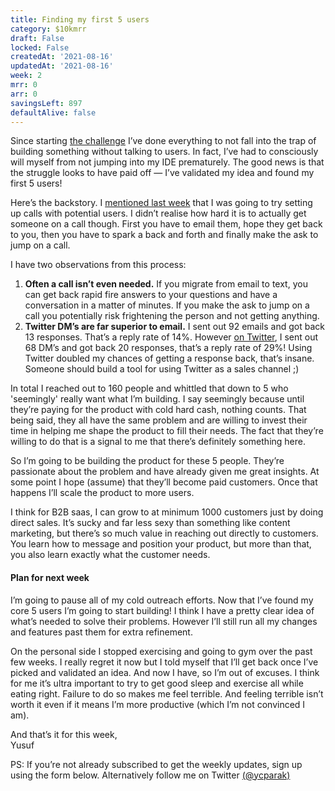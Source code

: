 ```yaml
---
title: Finding my first 5 users
category: $10kmrr
draft: False
locked: False
createdAt: '2021-08-16'
updatedAt: '2021-08-16'
week: 2
mrr: 0
arr: 0
savingsLeft: 897
defaultAlive: false
---
```


Since starting [the challenge](/10kmrr) I’ve done everything to not fall into the trap of building something without talking to users. In fact, I’ve had to consciously will myself from not jumping into my IDE prematurely. The good news is that the struggle looks to have paid off — I’ve validated my idea and found my first 5 users!

Here’s the backstory. I [mentioned last week](/validating-ideas) that I was going to try setting up calls with potential users. I didn’t realise how hard it is to actually get someone on a call though. First you have to email them, hope they get back to you, then you have to spark a back and forth and finally make the ask to jump on a call.

I have two observations from this process:

1. **Often a call isn’t even needed.** If you migrate from email to text, you can get back rapid fire answers to your questions and have a conversation in a matter of minutes. If you make the ask to jump on a call you potentially risk frightening the person and not getting anything.
2. **Twitter DM’s are far superior to email.** I sent out 92 emails and got back 13 responses. That’s a reply rate of 14%. However [on Twitter](https://twitter.com/ycparak), I sent out 68 DM’s and got back 20 responses, that’s a reply rate of 29%! Using Twitter doubled my chances of getting a response back, that’s insane. Someone should build a tool for using Twitter as a sales channel ;)

In total I reached out to 160 people and whittled that down to 5 who 'seemingly' really want what I’m building. I say seemingly because until they’re paying for the product with cold hard cash, nothing counts. That being said, they all have the same problem and are willing to invest their time in helping me shape the product to fill their needs. The fact that they’re willing to do that is a signal to me that there’s definitely something here.

So I’m going to be building the product for these 5 people. They’re passionate about the problem and have already given me great insights. At some point I hope (assume) that they’ll become paid customers. Once that happens I’ll scale the product to more users.

I think for B2B saas, I can grow to at minimum 1000 customers just by doing direct sales. It’s sucky and far less sexy than something like content marketing, but there’s so much value in reaching out directly to customers. You learn how to message and position your product, but more than that, you also learn exactly what the customer needs.

#### Plan for next week

I’m going to pause all of my cold outreach efforts. Now that I’ve found my core 5 users I’m going to start building! I think I have a pretty clear idea of what’s needed to solve their problems. However I’ll still run all my changes and features past them for extra refinement.

On the personal side I stopped exercising and going to gym over the past few weeks. I really regret it now but I told myself that I’ll get back once I’ve picked and validated an idea. And now I have, so I’m out of excuses. I think for me it’s ultra important to try to get good sleep and exercise all while eating right. Failure to do so makes me feel terrible. And feeling terrible isn’t worth it even if it means I’m more productive (which I’m not convinced I am).

And that’s it for this week, <br />
Yusuf

PS: If you’re not already subscribed to get the weekly updates, sign up using the form below. Alternatively follow me on Twitter [(@ycparak)](https://twitter.com/ycparak)
<newsletter />

